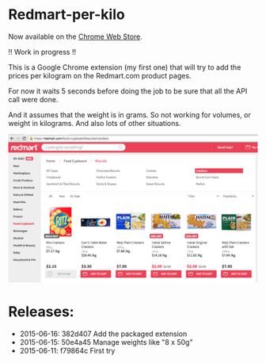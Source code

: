 Redmart-per-kilo
================

Now available on the [Chrome Web Store](https://chrome.google.com/webstore/detail/redmart-price-per-kilo/bbnnahhoiomjaibefikkbjfefhnlfjjb).

!! Work in progress !!

This is a Google Chrome extension (my first one) that will try to add the prices per kilogram on the Redmart.com product pages.

For now it waits 5 seconds before doing the job to be sure that all the API call were done.

And it assumes that the weight is in grams. So not working for volumes, or weight in kilograms. And also lots of other situations.

![Redmart-per-kilo](screenshot.png)


# Releases:

- 2015-06-16: 382d407 Add the packaged extension
- 2015-06-15: 50e4a45 Manage weights like "8 x 50g"
- 2015-06-11: f79864c First try
